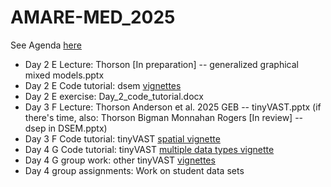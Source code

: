 # AMARE-MED_2025

See Agenda [here]([url](https://docs.google.com/document/d/1d2MCwmDmk5h1ro4yXKcuujGMZlNXlphw/edit)) 

* Day 2 E Lecture:  Thorson [In preparation] -- generalized graphical mixed models.pptx
* Day 2 E Code tutorial:  dsem [vignettes](https://james-thorson-noaa.github.io/dsem/articles/features.html)
* Day 2 E exercise: Day_2_code_tutorial.docx
* Day 3 F Lecture: Thorson Anderson et al. 2025 GEB -- tinyVAST.pptx  (if there's time, also: Thorson Bigman Monnahan Rogers [In review] -- dsep in DSEM.pptx) 
* Day 3 F Code tutorial:  tinyVAST [spatial vignette](https://vast-lib.github.io/tinyVAST/articles/spatial.html)
* Day 4 G Code tutorial:  tinyVAST [multiple data types vignette](https://vast-lib.github.io/tinyVAST/articles/multiple_data.html)
* Day 4 G group work:  other tinyVAST [vignettes](https://vast-lib.github.io/tinyVAST/articles/web_only/overview.html)
* Day 4 group assignments:  Work on student data sets
